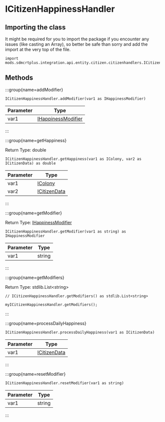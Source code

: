 # ICitizenHappinessHandler

## Importing the class

It might be required for you to import the package if you encounter any issues (like casting an Array), so better be safe than sorry and add the import at the very top of the file.
```zenscript
import mods.sdmcrtplus.integration.api.entity.citizen.citizenhandlers.ICitizenHappinessHandler;
```


## Methods

:::group{name=addModifier}

```zenscript
ICitizenHappinessHandler.addModifier(var1 as IHappinessModifier)
```

| Parameter |                                                  Type                                                   |
|-----------|---------------------------------------------------------------------------------------------------------|
| var1      | [IHappinessModifier](/mods/sdmcrtplus/integration/minecolonies/api/entity/happiness/IHappinessModifier) |


:::

:::group{name=getHappiness}

Return Type: double

```zenscript
ICitizenHappinessHandler.getHappiness(var1 as IColony, var2 as ICitizenData) as double
```

| Parameter |                                       Type                                        |
|-----------|-----------------------------------------------------------------------------------|
| var1      | [IColony](/mods/sdmcrtplus/integration/minecolonies/api/colony/IColony)           |
| var2      | [ICitizenData](/mods/sdmcrtplus/integration/minecolonies/api/colony/ICitizenData) |


:::

:::group{name=getModifier}

Return Type: [IHappinessModifier](/mods/sdmcrtplus/integration/minecolonies/api/entity/happiness/IHappinessModifier)

```zenscript
ICitizenHappinessHandler.getModifier(var1 as string) as IHappinessModifier
```

| Parameter |  Type  |
|-----------|--------|
| var1      | string |


:::

:::group{name=getModifiers}

Return Type: stdlib.List&lt;string&gt;

```zenscript
// ICitizenHappinessHandler.getModifiers() as stdlib.List<string>

myICitizenHappinessHandler.getModifiers();
```

:::

:::group{name=processDailyHappiness}

```zenscript
ICitizenHappinessHandler.processDailyHappiness(var1 as ICitizenData)
```

| Parameter |                                       Type                                        |
|-----------|-----------------------------------------------------------------------------------|
| var1      | [ICitizenData](/mods/sdmcrtplus/integration/minecolonies/api/colony/ICitizenData) |


:::

:::group{name=resetModifier}

```zenscript
ICitizenHappinessHandler.resetModifier(var1 as string)
```

| Parameter |  Type  |
|-----------|--------|
| var1      | string |


:::


